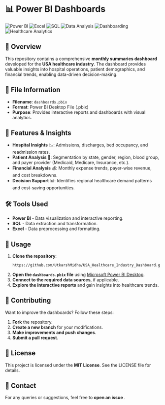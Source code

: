 # 📊 Power BI Dashboards
![Power BI](https://img.shields.io/badge/Power%20BI-F2C811?style=flat&logo=power-bi&logoColor=black)
![Excel](https://img.shields.io/badge/Excel-217346?style=flat&logo=microsoft-excel&logoColor=white)
![SQL](https://img.shields.io/badge/SQL-4479A1?style=flat&logo=postgresql&logoColor=white)
![Data Analysis](https://img.shields.io/badge/Data%20Analysis-1F77B4?style=flat&logo=databricks&logoColor=white)
![Dashboarding](https://img.shields.io/badge/Dashboarding-FF9900?style=flat&logo=tableau&logoColor=white)
![Healthcare Analytics](https://img.shields.io/badge/Healthcare%20Analytics-008080?style=flat&logo=mediatemple&logoColor=white)


## 🏥 Overview
This repository contains a comprehensive **monthly summaries dashboard** developed for the **USA healthcare industry**. The dashboard provides valuable insights into hospital operations, patient demographics, and financial trends, enabling data-driven decision-making.

## 📂 File Information
- **Filename**: `dashboards.pbix`
- **Format**: Power BI Desktop File (.pbix)
- **Purpose**: Provides interactive reports and dashboards with visual analytics.

## 🔧 Features & Insights
- **Hospital Insights** 📉: Admissions, discharges, bed occupancy, and readmission rates.
- **Patient Analysis** 🏥: Segmentation by state, gender, region, blood group, and payer provider (Medicaid, Medicare, Insurance, etc.).
- **Financial Analysis** 💰: Monthly expense trends, payer-wise revenue, and cost breakdowns.
- **Decision Support** 📊: Identifies regional healthcare demand patterns and cost-saving opportunities.

## 🛠️ Tools Used
- **Power BI** - Data visualization and interactive reporting.
- **SQL** - Data extraction and transformation.
- **Excel** - Data preprocessing and formatting.

## 🚀 Usage
1. **Clone the repository**:
   ```sh
   https://github.com/UtkarshMidha/USA_Healthcare_Industry_Dashboard.git
   ```
2. **Open the `dashboards.pbix` file** using [Microsoft Power BI Desktop](https://powerbi.microsoft.com/en-us/desktop/).
3. **Connect to the required data sources**, if applicable.
4. **Explore the interactive reports** and gain insights into healthcare trends.

## 🤝 Contributing
Want to improve the dashboards? Follow these steps:
1. **Fork** the repository.
2. **Create a new branch** for your modifications.
3. **Make improvements and push changes**.
4. **Submit a pull request**.

## 📜 License
This project is licensed under the **MIT License**. See the LICENSE file for details.

## 📧 Contact
For any queries or suggestions, feel free to **open an issue** .

